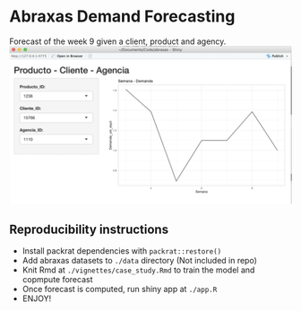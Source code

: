 # Abraxas Demand Forecasting

Forecast of the week 9 given a client, product and agency.
![Abraxas](abraxas.png)


## Reproducibility instructions
  - Install packrat dependencies with `packrat::restore()`
  - Add abraxas datasets to `./data` directory (Not included in repo)
  - Knit Rmd at `./vignettes/case_study.Rmd` to train the model and copmpute forecast
  - Once forecast is computed, run shiny app at `./app.R`
  - ENJOY!
